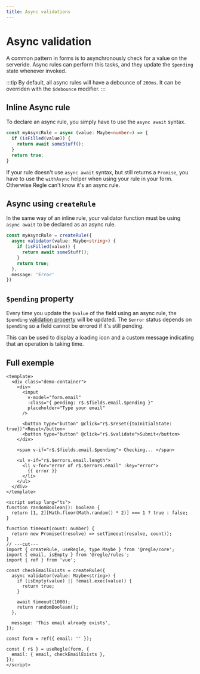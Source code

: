 ```yaml
---
title: Async validations
---
```


<script setup>
  import AsyncRule from '../parts/components/rules/AsyncRule.vue';
</script>


# Async validation

A common pattern in forms is to asynchronously check for a value on the serveride.
Async rules can perform this tasks, and they update the `$pending` state whenever invoked.


:::tip
By default, all async rules will have a debounce of `200ms`. It can be overriden with the `$debounce` modifier.
:::

## Inline Async rule

To declare an async rule, you simply have to use the `async await` syntax.

```ts
const myAsyncRule = async (value: Maybe<number>) => {
  if (isFilled(value)) {
    return await someStuff();
  }
  return true;
}
```

If your rule doesn't use `async await` syntax, but still returns a `Promise`, you have to use the `withAsync` helper when using your rule in your form. Otherwise Regle can't know it's an async rule.


## Async using `createRule`

In the same way of an inline rule, your validator function must be using `async await` to be declared as an async rule.

```ts
const myAsyncRule = createRule({
  async validator(value: Maybe<string>) {
    if (isFilled(value)) {
      return await someStuff();
    }
    return true;
  },
  message: 'Error'
})
```

## `$pending` property

Every time you update the `$value` of the field using an async rule, the `$pending` [validation property](/core-concepts/validation-properties#pending) will be updated. The `$error` status depends on `$pending` so a field cannot be errored if it's still pending.

This can be used to display a loading icon and a custom message indicating that an operation is taking time.


## Full exemple

```vue twoslash [App.vue]
<template>
  <div class="demo-container">
    <div>
      <input
        v-model="form.email"
        :class="{ pending: r$.$fields.email.$pending }"
        placeholder="Type your email"
      />

      <button type="button" @click="r$.$reset({toInitialState: true})">Reset</button>
      <button type="button" @click="r$.$validate">Submit</button>
    </div>

    <span v-if="r$.$fields.email.$pending"> Checking... </span>
    
    <ul v-if="r$.$errors.email.length">
      <li v-for="error of r$.$errors.email" :key="error">
        {{ error }}
      </li>
    </ul>
  </div>
</template>

<script setup lang="ts">
function randomBoolean(): boolean {
  return [1, 2][Math.floor(Math.random() * 2)] === 1 ? true : false;
}

function timeout(count: number) {
  return new Promise((resolve) => setTimeout(resolve, count));
}
// ---cut---
import { createRule, useRegle, type Maybe } from '@regle/core';
import { email, isEmpty } from '@regle/rules';
import { ref } from 'vue';

const checkEmailExists = createRule({
  async validator(value: Maybe<string>) {
    if (isEmpty(value) || !email.exec(value)) {
      return true;
    }

    await timeout(1000);
    return randomBoolean();
  },
  
  message: 'This email already exists',
});

const form = ref({ email: '' });

const { r$ } = useRegle(form, {
  email: { email, checkEmailExists },
});
</script>
```


<AsyncRule/>